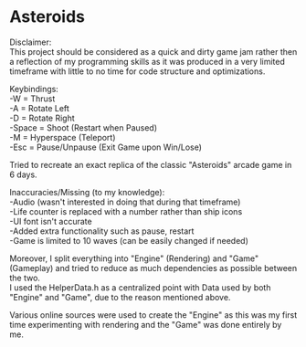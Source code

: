 # Asteroids
Disclaimer:  
This project should be considered as a quick and dirty game jam rather then a reflection of my programming skills as it was produced in a very limited timeframe with little to no time for code structure and optimizations.  
  
Keybindings:  
-W = Thrust  
-A = Rotate Left  
-D = Rotate Right  
-Space = Shoot (Restart when Paused)  
-M = Hyperspace (Teleport)  
-Esc = Pause/Unpause (Exit Game upon Win/Lose)  
  
Tried to recreate an exact replica of the classic "Asteroids" arcade game in 6 days.  
  
Inaccuracies/Missing (to my knowledge):  
-Audio (wasn't interested in doing that during that timeframe)  
-Life counter is replaced with a number rather than ship icons  
-UI font isn't accurate  
-Added extra functionality such as pause, restart   
-Game is limited to 10 waves (can be easily changed if needed)  
  
Moreover, I split everything into "Engine" (Rendering) and "Game" (Gameplay) and tried to reduce as much dependencies as possible between the two.  
I used the HelperData.h as a centralized point with Data used by both "Engine" and "Game", due to the reason mentioned above.  
  
Various online sources were used to create the "Engine" as this was my first time experimenting with rendering and the "Game" was done entirely by me.  
